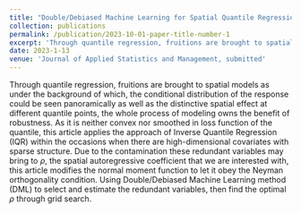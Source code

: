 ```yaml
---
title: "Double/Debiased Machine Learning for Spatial Quantile Regression Model and Its Applications"
collection: publications
permalink: /publication/2023-10-01-paper-title-number-1
excerpt: 'Through quantile regression, fruitions are brought to spatial models as under the background of which, the conditional distribution of the response could be seen panoramically as well as the distinctive spatial effect at different quantile points, the whole process of modeling owns the benefit of robustness. As it is neither convex nor smoothed in loss function of the quantile, this article applies the approach of Inverse Quantile Regression (IQR) within the occasions when there are high-dimensional covariates with sparse structure. Due to the contamination these redundant variables may bring to $\rho$, the spatial autoregressive coefficient that we are interested with, this article modifies the normal moment function to let it obey the Neyman orthogonality condition. Using Double/Debiased Machine Learning method (DML) to select and estimate the redundant variables, then find the optimal $\rho$ through grid search.'
date: 2023-1-13
venue: 'Journal of Applied Statistics and Management, submitted'
---
```

Through quantile regression, fruitions are brought to spatial models as under the background of which, the conditional distribution of the response could be seen panoramically as well as the distinctive spatial effect at different quantile points, the whole process of modeling owns the benefit of robustness. As it is neither convex nor smoothed in loss function of the quantile, this article applies the approach of Inverse Quantile Regression (IQR) within the occasions when there are high-dimensional covariates with sparse structure. Due to the contamination these redundant variables may bring to $\rho$, the spatial autoregressive coefficient that we are interested with, this article modifies the normal moment function to let it obey the Neyman orthogonality condition. Using Double/Debiased Machine Learning method (DML) to select and estimate the redundant variables, then find the optimal $\rho$ through grid search.

